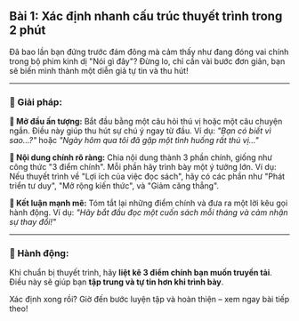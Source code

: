 ## Bài 1: Xác định nhanh cấu trúc thuyết trình trong 2 phút

Đã bao lần bạn đứng trước đám đông mà cảm thấy như đang đóng vai chính trong bộ phim kinh dị "Nói gì đây"? Đừng lo, chỉ cần vài bước đơn giản, bạn sẽ biến mình thành một diễn giả tự tin và thu hút!

---

### 📌 Giải pháp:

**🔹 Mở đầu ấn tượng:**
Bắt đầu bằng một câu hỏi thú vị hoặc một câu chuyện ngắn. Điều này giúp thu hút sự chú ý ngay từ đầu. Ví dụ: *"Bạn có biết vì sao…?"* hoặc *"Ngày hôm qua tôi đã gặp một tình huống rất thú vị…"*

**🔹 Nội dung chính rõ ràng:**
Chia nội dung thành 3 phần chính, giống như công thức "3 điểm chính". Mỗi phần hãy trình bày một ý tưởng lớn. Ví dụ: Nếu thuyết trình về "Lợi ích của việc đọc sách", hãy có các phần như "Phát triển tư duy", "Mở rộng kiến thức", và "Giảm căng thẳng".

**🔹 Kết luận mạnh mẽ:**
Tóm tắt lại những điểm chính và đưa ra một lời kêu gọi hành động. Ví dụ: *"Hãy bắt đầu đọc một cuốn sách mỗi tháng và cảm nhận sự thay đổi!"*

---

### 🚀 Hành động:

Khi chuẩn bị thuyết trình, hãy **liệt kê 3 điểm chính bạn muốn truyền tải**. Điều này sẽ giúp bạn **tập trung và tự tin hơn khi trình bày**.

Xác định xong rồi? Giờ đến bước luyện tập và hoàn thiện – xem ngay bài tiếp theo!